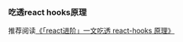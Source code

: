 ### 吃透react hooks原理

推荐阅读[《「react进阶」一文吃透 react-hooks 原理》](https://mp.weixin.qq.com/s?__biz=MzAxODE2MjM1MA==&mid=2651575129&idx=2&sn=453fc288b8abfe19404581ce77d548d9&chksm=80250498b7528d8ea733a7e6066bfb2f6ea352347f73afe83eb087fea9784c9fad3a8e5de2db&scene=27#wechat_redirect)